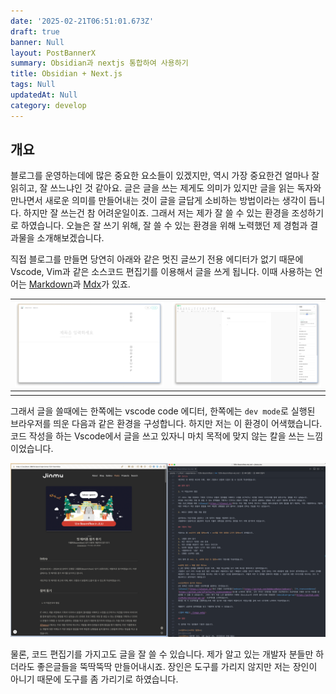 ```yaml
---
date: '2025-02-21T06:51:01.673Z'
draft: true
banner: Null
layout: PostBannerX
summary: Obsidian과 nextjs 통합하여 사용하기
title: Obsidian + Next.js
tags: Null
updatedAt: Null
category: develop
---
```



## 개요

블로그를 운영하는데에 많은 중요한 요소들이 있겠지만, 역시 가장 중요한건 얼마나 잘 읽히고, 잘 쓰느냐인 것 같아요. 글은 글을 쓰는 제게도 의미가 있지만 글을 읽는 독자와 만나면서 새로운 의미를 만들어내는 것이 글을 글답게 소비하는 방법이라는 생각이 듭니다. 하지만 잘 쓰는건 참 어려운일이죠. 그래서 저는 제가 잘 쓸 수 있는 환경을 조성하기로 하였습니다. 
오늘은 잘 쓰기 위해, 잘 쓸 수 있는 환경을 위해 노력했던 제 경험과 결과물을 소개해보겠습니다.

직접 블로그를 만들면 당연히 아래와 같은 멋진 글쓰기 전용 에디터가 없기 때문에 Vscode, Vim과 같은 소스코드 편집기를 이용해서 글을 쓰게 됩니다. 이때 사용하는 언어는 [Markdown](https://ko.wikipedia.org/wiki/%EB%A7%88%ED%81%AC%EB%8B%A4%EC%9A%B4)과 [Mdx](https://mdxjs.com/)가 있죠.

| ![branch-editor](./brunchEditor.png) | ![naver-editor](./naverEditor.png) |
| ------------------------------------ | ---------------------------------- |
|                                      |                                    |
그래서 글을 쓸때에는 한쪽에는 vscode code 에디터, 한쪽에는 `dev mode`로 실행된 브라우저를 띄운 다음과 같은 환경을 구성합니다. 하지만 저는 이 환경이 어색했습니다. 코드 작성을 하는 Vscode에서 글을 쓰고 있자니 마치 목적에 맞지 않는 칼을 쓰는 느낌 이었습니다. 

![vscode-editor](./vscodeEditor.png)

물론, 코드 편집기를 가지고도 글을 잘 쓸 수 있습니다. 제가 알고 있는 개발자 분들만 하더라도 좋은글들을 뚝딱뚝딱 만들어내시죠. 장인은 도구를 가리지 않지만 저는 장인이 아니기 때문에 도구를 좀 가리기로 하였습니다.